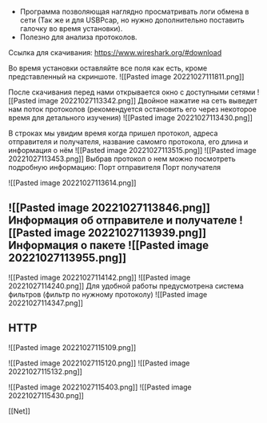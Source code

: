 - Программа позволяющая наглядно просматривать логи обмена в сети (Так же и для USBPcap, но нужно дополнительно поставить галочку во время установки).
- Полезно для анализа протоколов.

Ссылка для скачивания: https://www.wireshark.org/#download

Во время установки оставляйте все поля как есть, кроме представленный на скриншоте.
![[Pasted image 20221027111811.png]]

После скачивания перед нами открывается окно с доступными сетями
![[Pasted image 20221027113342.png]]
Двойное нажатие на сеть выведет нам поток протоколов (рекомендуется остановить его через некоторое время для детального изучения)
![[Pasted image 20221027113430.png]]

В строках мы увидим время когда пришел протокол, адреса отправителя и получателя, название самомго протокола, его длина и информация о нём
![[Pasted image 20221027113515.png]]
![[Pasted image 20221027113453.png]]
Выбрав протокол о нем можно посмотреть подробную информацию:
Порт отправителя
Порт получателя

![[Pasted image 20221027113614.png]]

![[Pasted image 20221027113846.png]]
Информация об отправителе и получателе
![[Pasted image 20221027113939.png]]
Информация о пакете 
![[Pasted image 20221027113955.png]]
---
![[Pasted image 20221027114142.png]]
![[Pasted image 20221027114240.png]]
Для удобной работы предусмотрена система фильтров (фильтр по нужному протоколу)
![[Pasted image 20221027114347.png]]

## HTTP
![[Pasted image 20221027115109.png]]

![[Pasted image 20221027115120.png]]
![[Pasted image 20221027115132.png]]

![[Pasted image 20221027115403.png]]
![[Pasted image 20221027115430.png]]

[[Net]]
